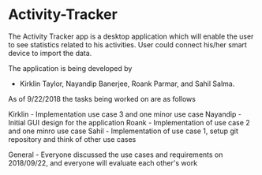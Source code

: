 # Activity-Tracker
The Activity Tracker app is a desktop application which will enable the user to see statistics related to his activities. User could connect his/her smart device to import the data. 

The application is being developed by 
- Kirklin Taylor, Nayandip Banerjee, Roank Parmar, and Sahil Salma.

As of 9/22/2018 the tasks being worked on are as follows

Kirklin - Implementation use case 3 and one minor use case
Nayandip - Initial GUI design for the application
Roank - Implementation of use case 2 and one minro use case
Sahil - Implementation of use case 1, setup git repository and think of other use cases

General - Everyone discussed the use cases and requirements on 2018/09/22, and everyone will evaluate each other's work 
